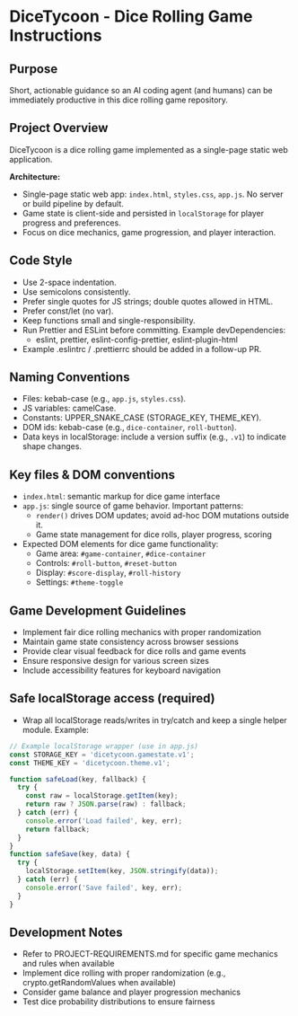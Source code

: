 # DiceTycoon - Dice Rolling Game Instructions

## Purpose
Short, actionable guidance so an AI coding agent (and humans) can be immediately productive in this dice rolling game repository.

## Project Overview
DiceTycoon is a dice rolling game implemented as a single-page static web application.

**Architecture:**
- Single-page static web app: `index.html`, `styles.css`, `app.js`. No server or build pipeline by default.
- Game state is client-side and persisted in `localStorage` for player progress and preferences.
- Focus on dice mechanics, game progression, and player interaction.

## Code Style
- Use 2-space indentation.
- Use semicolons consistently.
- Prefer single quotes for JS strings; double quotes allowed in HTML.
- Prefer const/let (no var).
- Keep functions small and single-responsibility.
- Run Prettier and ESLint before committing. Example devDependencies:
  - eslint, prettier, eslint-config-prettier, eslint-plugin-html
- Example .eslintrc / .prettierrc should be added in a follow-up PR.

## Naming Conventions
- Files: kebab-case (e.g., `app.js`, `styles.css`).
- JS variables: camelCase.
- Constants: UPPER_SNAKE_CASE (STORAGE_KEY, THEME_KEY).
- DOM ids: kebab-case (e.g., `dice-container`, `roll-button`).
- Data keys in localStorage: include a version suffix (e.g., `.v1`) to indicate shape changes.

## Key files & DOM conventions
- `index.html`: semantic markup for dice game interface
- `app.js`: single source of game behavior. Important patterns:
  - `render()` drives DOM updates; avoid ad-hoc DOM mutations outside it.
  - Game state management for dice rolls, player progress, scoring
- Expected DOM elements for dice game functionality:
  - Game area: `#game-container`, `#dice-container`
  - Controls: `#roll-button`, `#reset-button`
  - Display: `#score-display`, `#roll-history`
  - Settings: `#theme-toggle`

## Game Development Guidelines
- Implement fair dice rolling mechanics with proper randomization
- Maintain game state consistency across browser sessions
- Provide clear visual feedback for dice rolls and game events
- Ensure responsive design for various screen sizes
- Include accessibility features for keyboard navigation

## Safe localStorage access (required)
- Wrap all localStorage reads/writes in try/catch and keep a single helper module. Example:
````javascript
// Example localStorage wrapper (use in app.js)
const STORAGE_KEY = 'dicetycoon.gamestate.v1';
const THEME_KEY = 'dicetycoon.theme.v1';

function safeLoad(key, fallback) {
  try {
    const raw = localStorage.getItem(key);
    return raw ? JSON.parse(raw) : fallback;
  } catch (err) {
    console.error('Load failed', key, err);
    return fallback;
  }
}
function safeSave(key, data) {
  try {
    localStorage.setItem(key, JSON.stringify(data));
  } catch (err) {
    console.error('Save failed', key, err);
  }
}
````

## Development Notes
- Refer to PROJECT-REQUIREMENTS.md for specific game mechanics and rules when available
- Implement dice rolling with proper randomization (e.g., crypto.getRandomValues when available)
- Consider game balance and player progression mechanics
- Test dice probability distributions to ensure fairness


